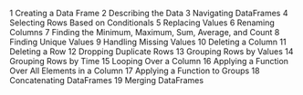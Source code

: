1 Creating a Data Frame 
2 Describing the Data 
3 Navigating DataFrames 
4 Selecting Rows Based on Conditionals 
5 Replacing Values 
6 Renaming Columns 
7 Finding the Minimum, Maximum, Sum, Average, and Count 
8 Finding Unique Values 
9 Handling Missing Values 
10 Deleting a Column 
11 Deleting a Row 
12 Dropping Duplicate Rows 
13 Grouping Rows by Values 
14 Grouping Rows by Time 
15 Looping Over a Column 
16 Applying a Function Over All Elements in a Column 
17 Applying a Function to Groups 
18 Concatenating DataFrames 
19 Merging DataFrames 
